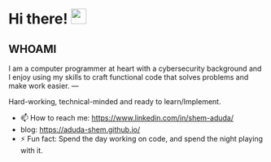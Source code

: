 
# Hi there! <img src="https://github.com/TheDudeThatCode/TheDudeThatCode/blob/master/Assets/Hi.gif" width="30" />

## WHOAMI 
<p>  
I am a computer programmer at heart with a cybersecurity background and I enjoy using my skills to craft functional code that solves problems and make work easier.
—
  
Hard-working, technical-minded and ready to learn/Implement.
</p>

- 📫 How to reach me: https://www.linkedin.com/in/shem-aduda/
- blog: https://aduda-shem.github.io/
- ⚡ Fun fact: Spend the day working on code, and spend the night playing with it.
